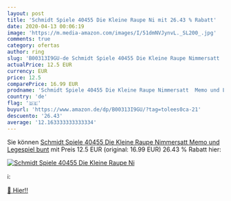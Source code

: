 ```yaml
---
layout: post
title: 'Schmidt Spiele 40455 Die Kleine Raupe Ni mit 26.43 % Rabatt'
date: 2020-04-13 00:06:19
image: 'https://m.media-amazon.com/images/I/51dmNVJynvL._SL200_.jpg'
comments: true
category: ofertas
author: ring
slug: 'B00313I9GU-de Schmidt Spiele 40455 Die Kleine Raupe Nimmersatt  Memo und Legespiel  bunt'
actualPrice: 12.5 EUR
currency: EUR
price: 12.5
comparePrice: 16.99 EUR
prodname: 'Schmidt Spiele 40455 Die Kleine Raupe Nimmersatt  Memo und Legespiel  bunt'
country: 'de'
flag: '🇩🇪'
buyurl: 'https://www.amazon.de/dp/B00313I9GU/?tag=tolees0ca-21'
descuento: '26.43'
average: '12.163333333333334'
---
```


Sie können [Schmidt Spiele 40455 Die Kleine Raupe Nimmersatt  Memo und Legespiel  bunt](https://www.amazon.de/dp/B00313I9GU/?tag=tolees0ca-21) mit Preis 12.5 EUR (original: 16.99 EUR) 26.43 % Rabatt hier:

[![Schmidt Spiele 40455 Die Kleine Raupe Ni](https://m.media-amazon.com/images/I/51dmNVJynvL._SL200_.jpg)](https://www.amazon.de/dp/B00313I9GU/?tag=tolees0ca-21)

ℹ️:


[🛒 Hier!!](https://www.amazon.de/dp/B00313I9GU/?tag=tolees0ca-21)

